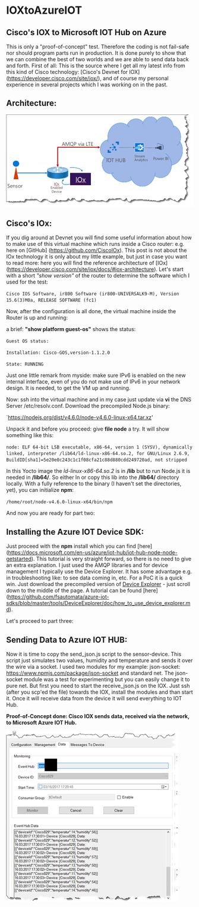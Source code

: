 # IOXtoAzureIOT
## Cisco's IOX to Microsoft IOT Hub on Azure

This is only a "proof-of-concept" test. Therefore the coding is not fail-safe nor should program parts run in production. It is done purely to show that we can combine the best of two worlds and we are able to send data back and forth.
First of all: This is the source where I get all my latest info from this kind of Cisco technology: [Cisco's Devnet for IOX] (https://developer.cisco.com/site/iox/), and of course my personal experience in several projects which I was working on in the past.

## Architecture:
![Architecture](IOX_Arch.jpg) 

## Cisco's IOx:
If you dig around at Devnet you will find some useful information about how to make use of this virtual machine which runs inside a Cisco router: e.g. here on [GitHub] (https://github.com/CiscoIOx). This post is not about the IOx technology it is only about my little example, but just in case you want to read  more: here you will find the reference architecture of [IOx] (https://developer.cisco.com/site/iox/docs/#iox-architecture).
Let's start with a short *"show version"* of the router to determine the software which I used for the test:

`Cisco IOS Software, ir800 Software (ir800-UNIVERSALK9-M), Version 15.6(3)M0a, RELEASE SOFTWARE (fc1)`


Now, after the configuration is all done, the virtual machine inside the Router is up and running:

a brief: **"show platform guest-os"** shows the status:

`Guest OS status:`

`Installation: Cisco-GOS,version-1.1.2.0`

`State: RUNNING`

Just one little remark from myside: make sure IPv6 is enabled on the new internal interface, even of you do not make use of IPv6 in your network design. It is needed, to get the VM up and running.

Now: ssh into the virtual machine and in my case just update via **vi** the DNS Server /etc/resolv.conf. Download the precompiled Node.js binary:

`https://nodejs.org/dist/v4.6.0/node-v4.6.0-linux-x64.tar.xz'

Unpack it and before you proceed: give **file node** a try. It will show something like this:

`node: ELF 64-bit LSB executable, x86-64, version 1 (SYSV), dynamically linked, interpreter /lib64/ld-linux-x86-64.so.2, for GNU/Linux 2.6.9, BuildID[sha1]=5e20e0c243c1c1f08cfa21c88d880cdd249720ad, not stripped`

In this Yocto image the *ld-linux-x86-64.so.2* is in **/lib** but to run Node.js it is needed in **/lib64/**. So either ln or copy this lib into the **/lib64/** directory locally. With a fully reference to the binary (I haven't set the directories, yet), you can initialize **npm**:

`/home/root/node-v4.6.0-linux-x64/bin/npm`

And now you are ready for part two: 

## Installing the Azure IOT Device SDK:

Just proceed with the **npm** install which you can find [here] (https://docs.microsoft.com/en-us/azure/iot-hub/iot-hub-node-node-getstarted). This tutorial is very straight forward, so there is no need to give an extra explanation. I just used the AMQP libraries and for device management I typically use the Device Explorer. It has some advantage e.g. in troubleshooting like: to see data coming in, etc. For a PoC it is a quick win. Just download the precompiled version of [Device Explorer](https://github.com/Azure/azure-iot-sdks/releases) - just scroll down to the middle of the page. A tutorial can be found [here] (https://github.com/fsautomata/azure-iot-sdks/blob/master/tools/DeviceExplorer/doc/how_to_use_device_explorer.md).


Let's proceed to part three:

## Sending Data to Azure IOT HUB:

Now it is time to copy the send_json.js script to the sensor-device. This script just simulates two values, humidity and temperature and sends it over the wire via a socket. I used two modules for my example: json-socket: https://www.npmjs.com/package/json-socket and standard net. The json-socket module was a test for experimenting but you can easily change it to pure net.
But first you need to start the receive_json.js on the IOX. Just ssh (after you scp'ed the file) towards the IOX, install the modules and than start it. Once it will receive data from the device it will send everything to IOT Hub.

**Proof-of-Concept done: Cisco IOX sends data, received via the network, to Microsoft Azure IOT Hub.**

![Data sent - proof](final_daa.jpg) 



